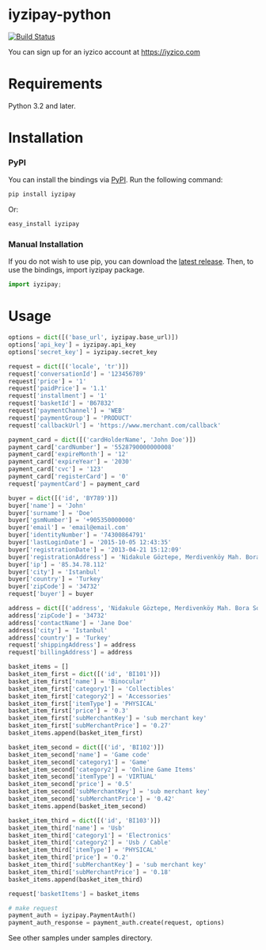 # iyzipay-python

[![Build Status](https://travis-ci.org/iyzico/iyzipay-python.svg?branch=master)](https://travis-ci.org/iyzico/iyzipay-python)

You can sign up for an iyzico account at https://iyzico.com

# Requirements

Python 3.2 and later.

# Installation

### PyPI

You can install the bindings via [PyPI](https://pypi.python.org). Run the following command:

```bash
pip install iyzipay
```

Or:

```bash
easy_install iyzipay
```

### Manual Installation

If you do not wish to use pip, you can download the [latest release](https://github.com/iyzico/iyzipay-python/releases). Then, to use the bindings, import iyzipay package.

```python
import iyzipay;
```

# Usage

```python
options = dict([('base_url', iyzipay.base_url)])
options['api_key'] = iyzipay.api_key
options['secret_key'] = iyzipay.secret_key

request = dict([('locale', 'tr')])
request['conversationId'] = '123456789'
request['price'] = '1'
request['paidPrice'] = '1.1'
request['installment'] = '1'
request['basketId'] = 'B67832'
request['paymentChannel'] = 'WEB'
request['paymentGroup'] = 'PRODUCT'
request['callbackUrl'] = 'https://www.merchant.com/callback'

payment_card = dict([('cardHolderName', 'John Doe')])
payment_card['cardNumber'] = '5528790000000008'
payment_card['expireMonth'] = '12'
payment_card['expireYear'] = '2030'
payment_card['cvc'] = '123'
payment_card['registerCard'] = '0'
request['paymentCard'] = payment_card

buyer = dict([('id', 'BY789')])
buyer['name'] = 'John'
buyer['surname'] = 'Doe'
buyer['gsmNumber'] = '+905350000000'
buyer['email'] = 'email@email.com'
buyer['identityNumber'] = '74300864791'
buyer['lastLoginDate'] = '2015-10-05 12:43:35'
buyer['registrationDate'] = '2013-04-21 15:12:09'
buyer['registrationAddress'] = 'Nidakule Göztepe, Merdivenköy Mah. Bora Sok. No:1'
buyer['ip'] = '85.34.78.112'
buyer['city'] = 'Istanbul'
buyer['country'] = 'Turkey'
buyer['zipCode'] = '34732'
request['buyer'] = buyer

address = dict([('address', 'Nidakule Göztepe, Merdivenköy Mah. Bora Sok. No:1')])
address['zipCode'] = '34732'
address['contactName'] = 'Jane Doe'
address['city'] = 'Istanbul'
address['country'] = 'Turkey'
request['shippingAddress'] = address
request['billingAddress'] = address

basket_items = []
basket_item_first = dict([('id', 'BI101')])
basket_item_first['name'] = 'Binocular'
basket_item_first['category1'] = 'Collectibles'
basket_item_first['category2'] = 'Accessories'
basket_item_first['itemType'] = 'PHYSICAL'
basket_item_first['price'] = '0.3'
basket_item_first['subMerchantKey'] = 'sub merchant key'
basket_item_first['subMerchantPrice'] = '0.27'
basket_items.append(basket_item_first)

basket_item_second = dict([('id', 'BI102')])
basket_item_second['name'] = 'Game code'
basket_item_second['category1'] = 'Game'
basket_item_second['category2'] = 'Online Game Items'
basket_item_second['itemType'] = 'VIRTUAL'
basket_item_second['price'] = '0.5'
basket_item_second['subMerchantKey'] = 'sub merchant key'
basket_item_second['subMerchantPrice'] = '0.42'
basket_items.append(basket_item_second)

basket_item_third = dict([('id', 'BI103')])
basket_item_third['name'] = 'Usb'
basket_item_third['category1'] = 'Electronics'
basket_item_third['category2'] = 'Usb / Cable'
basket_item_third['itemType'] = 'PHYSICAL'
basket_item_third['price'] = '0.2'
basket_item_third['subMerchantKey'] = 'sub merchant key'
basket_item_third['subMerchantPrice'] = '0.18'
basket_items.append(basket_item_third)

request['basketItems'] = basket_items

# make request
payment_auth = iyzipay.PaymentAuth()
payment_auth_response = payment_auth.create(request, options)
```
See other samples under samples directory.